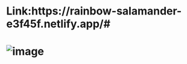 <h1>Link:https://rainbow-salamander-e3f45f.netlify.app/#<h1>
  
![image](https://user-images.githubusercontent.com/99966047/208775894-cb0a67b3-a0a2-4447-9430-769368d890ce.png)
